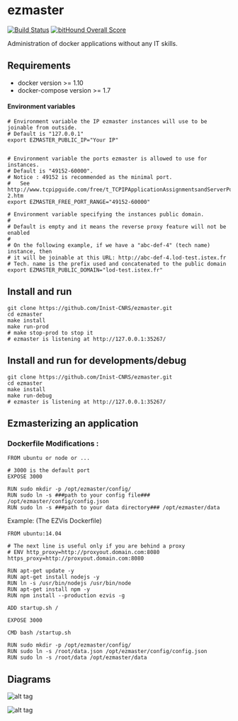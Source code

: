 # ezmaster

[![Build Status](https://travis-ci.org/Inist-CNRS/ezmaster.svg?branch=master)](https://travis-ci.org/Inist-CNRS/ezmaster) [![bitHound Overall Score](https://www.bithound.io/github/Inist-CNRS/ezmaster/badges/score.svg)](https://www.bithound.io/github/Inist-CNRS/ezmaster)

Administration of docker applications without any IT skills.

## Requirements

- docker version >= 1.10
- docker-compose version >= 1.7

#### Environment variables

```shell
# Environment variable the IP ezmaster instances will use to be joinable from outside.
# Default is "127.0.0.1"
export EZMASTER_PUBLIC_IP="Your IP"


# Environment variable the ports ezmaster is allowed to use for instances.
# Default is "49152-60000".
# Notice : 49152 is recommended as the minimal port.
# 	See http://www.tcpipguide.com/free/t_TCPIPApplicationAssignmentsandServerPortNumberRang-2.htm
export EZMASTER_FREE_PORT_RANGE="49152-60000"

# Environment variable specifying the instances public domain.
#
# Default is empty and it means the reverse proxy feature will not be enabled
#
# On the following example, if we have a "abc-def-4" (tech name) instance, then
# it will be joinable at this URL: http://abc-def-4.lod-test.istex.fr
# Tech. name is the prefix used and concatenated to the public domain
export EZMASTER_PUBLIC_DOMAIN="lod-test.istex.fr"

```


## Install and run

```shell
git clone https://github.com/Inist-CNRS/ezmaster.git
cd ezmaster
make install
make run-prod
# make stop-prod to stop it
# ezmaster is listening at http://127.0.0.1:35267/
```

## Install and run for developments/debug
```shell
git clone https://github.com/Inist-CNRS/ezmaster.git
cd ezmaster
make install
make run-debug
# ezmaster is listening at http://127.0.0.1:35267/
```

## Ezmasterizing an application
### Dockerfile Modifications :
```shell
FROM ubuntu or node or ...

# 3000 is the default port
EXPOSE 3000

RUN sudo mkdir -p /opt/ezmaster/config/
RUN sudo ln -s ###path to your config file### /opt/ezmaster/config/config.json
RUN sudo ln -s ###path to your data directory### /opt/ezmaster/data
```

Example: (The EZVis Dockerfile)
```shell
FROM ubuntu:14.04

# The next line is useful only if you are behind a proxy
# ENV http_proxy=http://proxyout.domain.com:8080 https_proxy=http://proxyout.domain.com:8080

RUN apt-get update -y
RUN apt-get install nodejs -y
RUN ln -s /usr/bin/nodejs /usr/bin/node
RUN apt-get install npm -y
RUN npm install --production ezvis -g

ADD startup.sh /

EXPOSE 3000

CMD bash /startup.sh

RUN sudo mkdir -p /opt/ezmaster/config/
RUN sudo ln -s /root/data.json /opt/ezmaster/config/config.json
RUN sudo ln -s /root/data /opt/ezmaster/data
```


## Diagrams

![alt tag](https://github.com/Inist-CNRS/ezmaster/blob/d97293f5cf1d3395e924ada68364792781231d38/doc/ezmaster_Architecture_Diagram.png)

![alt tag](https://github.com/Inist-CNRS/ezmaster/blob/ae41d8589512a38801e916fa8c90989adc930093/doc/Ezmaster_Main_Interactions_Version3.png)





